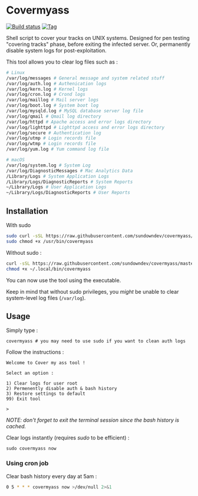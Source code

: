 # Covermyass

[![Build status](https://img.shields.io/travis/sundowndev/covermyass/master.svg?style=flat-square)](https://travis-ci.org/sundowndev/covermyass/builds)
[![Tag](https://img.shields.io/github/tag/SundownDEV/covermyass.svg?style=flat-square)](https://github.com/sundowndev/covermyass/releases)

Shell script to cover your tracks on UNIX systems. Designed for pen testing "covering tracks" phase, before exiting the infected server. Or, permanently disable system logs for post-exploitation.

This tool allows you to clear log files such as :

```bash
# Linux
/var/log/messages # General message and system related stuff
/var/log/auth.log # Authenication logs
/var/log/kern.log # Kernel logs
/var/log/cron.log # Crond logs
/var/log/maillog # Mail server logs
/var/log/boot.log # System boot log
/var/log/mysqld.log # MySQL database server log file
/var/log/qmail # Qmail log directory
/var/log/httpd # Apache access and error logs directory
/var/log/lighttpd # Lighttpd access and error logs directory
/var/log/secure # Authentication log
/var/log/utmp # Login records file
/var/log/wtmp # Login records file
/var/log/yum.log # Yum command log file

# macOS
/var/log/system.log # System Log
/var/log/DiagnosticMessages # Mac Analytics Data
/Library/Logs # System Application Logs
/Library/Logs/DiagnosticReports # System Reports
~/Library/Logs # User Application Logs
~/Library/Logs/DiagnosticReports # User Reports
```

## Installation

With sudo

```bash
sudo curl -sSL https://raw.githubusercontent.com/sundowndev/covermyass/master/covermyass -o /usr/bin/covermyass
sudo chmod +x /usr/bin/covermyass
```

Without sudo :

```bash
curl -sSL https://raw.githubusercontent.com/sundowndev/covermyass/master/covermyass -o ~/.local/bin/covermyass
chmod +x ~/.local/bin/covermyass
```

You can now use the tool using the executable.

Keep in mind that without sudo privileges, you *might* be unable to clear system-level log files (`/var/log`).

## Usage

Simply type :

```
covermyass # you may need to use sudo if you want to clean auth logs
```

Follow the instructions :

```
Welcome to Cover my ass tool !

Select an option :

1) Clear logs for user root
2) Permenently disable auth & bash history
3) Restore settings to default
99) Exit tool

>
```

*NOTE: don't forget to exit the terminal session since the bash history is cached.*

Clear logs instantly (requires *sudo* to be efficient) :

```
sudo covermyass now
```

### Using cron job

Clear bash history every day at 5am :

```bash
0 5 * * * covermyass now >/dev/null 2>&1
```
